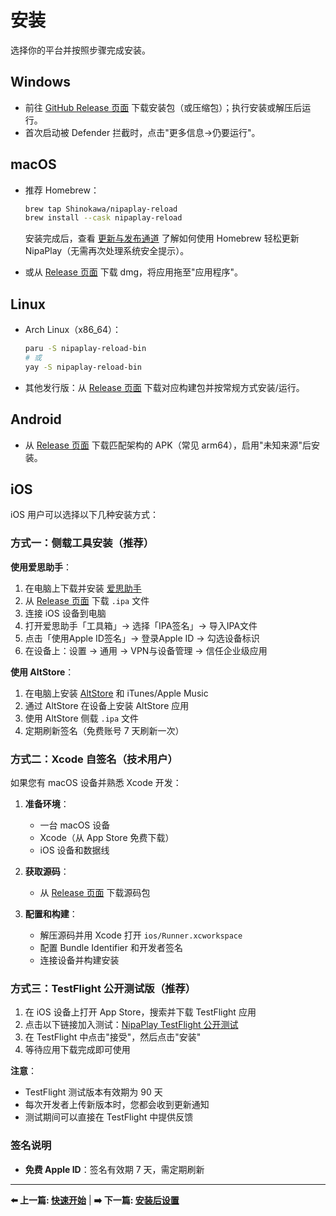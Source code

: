 # 安装

选择你的平台并按照步骤完成安装。

## Windows

- 前往 [GitHub Release 页面](https://github.com/Shinokawa/NipaPlay-Reload/releases) 下载安装包（或压缩包）；执行安装或解压后运行。
- 首次启动被 Defender 拦截时，点击"更多信息→仍要运行"。

## macOS

- 推荐 Homebrew：

    ```bash
    brew tap Shinokawa/nipaplay-reload
    brew install --cask nipaplay-reload
    ```

    安装完成后，查看 [更新与发布通道](release-channels.md) 了解如何使用 Homebrew 轻松更新 NipaPlay（无需再次处理系统安全提示）。

- 或从 [Release 页面](https://github.com/Shinokawa/NipaPlay-Reload/releases) 下载 dmg，将应用拖至"应用程序"。

## Linux

- Arch Linux（x86_64）：

    ```bash
    paru -S nipaplay-reload-bin
    # 或
    yay -S nipaplay-reload-bin
    ```

- 其他发行版：从 [Release 页面](https://github.com/Shinokawa/NipaPlay-Reload/releases) 下载对应构建包并按常规方式安装/运行。

## Android

- 从 [Release 页面](https://github.com/Shinokawa/NipaPlay-Reload/releases) 下载匹配架构的 APK（常见 arm64），启用"未知来源"后安装。

## iOS

iOS 用户可以选择以下几种安装方式：

### 方式一：侧载工具安装（推荐）

**使用爱思助手**：

1. 在电脑上下载并安装 [爱思助手](https://www.i4.cn/)
2. 从 [Release 页面](https://github.com/Shinokawa/NipaPlay-Reload/releases) 下载 `.ipa` 文件
3. 连接 iOS 设备到电脑
4. 打开爱思助手「工具箱」→ 选择「IPA签名」→ 导入IPA文件
5. 点击「使用Apple ID签名」→ 登录Apple ID → 勾选设备标识
6. 在设备上：设置 → 通用 → VPN与设备管理 → 信任企业级应用

**使用 AltStore**：

1. 在电脑上安装 [AltStore](https://altstore.io/) 和 iTunes/Apple Music
2. 通过 AltStore 在设备上安装 AltStore 应用
3. 使用 AltStore 侧载 `.ipa` 文件
4. 定期刷新签名（免费账号 7 天刷新一次）

### 方式二：Xcode 自签名（技术用户）

如果您有 macOS 设备并熟悉 Xcode 开发：

1. **准备环境**：
   - 一台 macOS 设备
   - Xcode（从 App Store 免费下载）
   - iOS 设备和数据线

2. **获取源码**：
   - 从 [Release 页面](https://github.com/Shinokawa/NipaPlay-Reload/releases) 下载源码包

3. **配置和构建**：
   - 解压源码并用 Xcode 打开 `ios/Runner.xcworkspace`
   - 配置 Bundle Identifier 和开发者签名
   - 连接设备并构建安装

### 方式三：TestFlight 公开测试版（推荐）

1. 在 iOS 设备上打开 App Store，搜索并下载 TestFlight 应用
2. 点击以下链接加入测试：[NipaPlay TestFlight 公开测试](https://testflight.apple.com/join/4JMh3t44)
3. 在 TestFlight 中点击"接受"，然后点击"安装"
4. 等待应用下载完成即可使用

**注意**：
- TestFlight 测试版本有效期为 90 天
- 每次开发者上传新版本时，您都会收到更新通知
- 测试期间可以直接在 TestFlight 中提供反馈

### 签名说明

- **免费 Apple ID**：签名有效期 7 天，需定期刷新

---

**⬅️ 上一篇: [快速开始](quick-start.md)** | **➡️ 下一篇: [安装后设置](post-install.md)**
